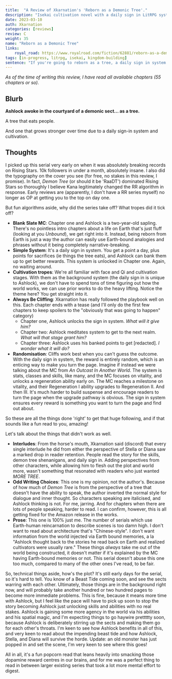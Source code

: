 ```yaml
---
title:  "A Review of Xkarnation's 'Reborn as a Demonic Tree'."
description: "Isekai cultivation novel with a daily sign in LitRPG system about a man reborn, you guessed it, as a demonic tree."
date: 2023-03-10
auth: Xkarnation
categories: [reviews]
review: C
weight: 35
name: "Reborn as a Demonic Tree"
links:
    royal_road: https://www.royalroad.com/fiction/62881/reborn-as-a-demonic-tree
tags: [in-progress, litrpg, isekai, kingdom-building]
sentence: "If you're going to reborn as a tree, a daily sign in system works out pretty well."
---
```


*As of the time of writing this review, I have read all available chapters (55 chapters or so).*

## Blurb

**Ashlock awoke in the courtyard of a demonic sect... as a tree.**

A tree that eats people.

And one that grows stronger over time due to a daily sign-in system and cultivation.

## Thoughts

I picked up this serial very early on when it was absolutely breaking records on Rising Stars. 10k followers in under a month, absolutely insane. I also did the typography on the cover you see (for free, no stakes in this review, I promise). In fact, *Demon Tree* (or should it be 'RaaDT') dominated Rising Stars so thoroughly I believe Kana legitimately changed the RR algorithm in response. Early reviews are (apparently, I don't have a RR series myself) no longer as OP at getting you to the top on day one.

But fun algorithms aside, why did the series take off? What tropes did it tick off?

* **Blank Slate MC**: Chapter one and Ashlock is a two-year-old sapling. There's no pointless intro chapters about a life on Earth that's just fluff (looking at you *Unbound*), we get right into it. Instead, being reborn from Earth is just a way the author can easily use Earth-bound analogies and phrases without it being completely narrative-breaking.
* **Simple System**: It's a daily sign in system. You get a point a day, plus points for sacrifices (ie things the tree eats), and Ashlock can bank them up to get better rewards. This system is unlocked in Chapter one. Again, no waiting around.
* **Cultivation tropes**: We're all familiar with face and Qi and cultivation stages. With them as the background system (the daily sign in is unique to Ashlock), we don't have to spend tons of time figuring out how the world works, we can use prior works to do the heavy lifting. Notice the theme here? You get straight into it.
* **Always Be Cliffing**: Xkarnation has really followed the playbook well on this. Each chapter ends with a tease (and I'll only do the first few chapters to keep spoilers to the "obviously that was going to happen" category)
  * Chapter one, Ashlock unlocks the sign in system. *What will it give him?*
  * Chapter two: Ashlock meditates system to get to the next realm. *What will that stage grant him?*
  * Chapter three: Ashlock uses his banked points to get \[redacted\]. *I wonder what it will do?*
* **Randomisation**: Cliffs work best when you can't guess the outcome. With the daily sign in system, the reward is entirely random, which is an enticing way to make you turn the page. Imagine if instead we were talking about the MC from *An Outcast In Another World*. The system is stats, classes and skills, like many, and the MC focuses on vitality, and unlocks a regeneration ability early on. The MC reaches a milestone on vitality, and their Regeneration I ability upgrades to Regeneration II. And then III. It's much harder to build suspense and encourage readers to turn the page when the upgrade pathway is obvious. The sign in system ensures every reward is something you want to turn the page and find out about.

So these are all the things done 'right' to get that huge following, and if that sounds like a fun read to you, amazing!

Let's talk about the things that didn't work as well.

* **Interludes**: From the horse's mouth, Xkarnation said (discord) that every single interlude he did from either the perspective of Stella or Diana saw a marked drop in reader retention. People read the story for the skills, demon tree shenanigans, and daily sign in. Adding perspectives from other characters, while allowing him to flesh out the plot and world more, wasn't something that resonated with readers who just wanted *MORE TREE*.
* **Odd Writing Choices**: This one is my opinion, not the author's. Because of how much of *Demon Tree* is from the perspective of a tree that doesn't have the ability to speak, the author inverted the normal style for dialogue and inner thought. So characters speaking are italicised, and Ashlock thinking is not. For me, jarring. And for chapters when there are lots of people speaking, harder to read. I can confirm, however, this is all getting fixed for the Amazon release in the works.
* **Prose**: This one is 100% just me. The number of serials which use Earth-human reincarnation to describe scenes is too damn high. I don't want to read about architecture that's "Chinese-style". I don't want information from the world injected via Earth bound memories, a la "Ashlock thought back to the stories he read back on Earth and realized cultivators were usually rare." These things *always* take me out of the world being constructed, it doesn't matter if it's explained by the MC having Earth-bound memories or not. This serial doesn't abuse this one too much, compared to many of the other ones I've read, to be fair.

So, technical things aside, how's the plot? It's still early days for the serial, so it's hard to tell. You know of a Beast Tide coming soon, and see the sects warring with each other. Ultimately, those things are in the background right now, and will probably take another hundred or two hundred pages to become more immediate problems. This is fine, because it means more time with Ashlock, but I feel like the pace will have to pick up soon to stop the story becoming Ashlock just unlocking skills and abilities with no real stakes. Ashlock is gaining some more agency in the world via his abilities and his spatial magic, and I'm expecting things to go haywire prettttty soon, because Ashlock is deliberately stirring up the sects and making them go for each other's throats. I'm keen to see how Ashlock benefits in all of this, and very keen to read about the impending beast tide and how Ashlock, Stella, and Diana will survive the horde. Update: an old monster has just popped in and set the scene, I'm very keen to see where this goes!

All in all, it's a fun popcorn read that leans heavily into smacking those dopamine reward centres in our brains, and for me was a perfect thing to read in between larger existing series that took a lot more mental effort to digest.
